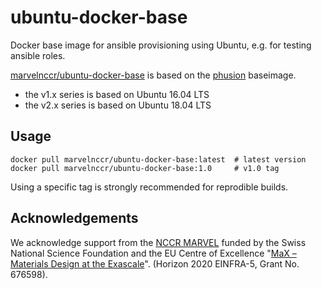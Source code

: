 # ubuntu-docker-base

Docker base image for ansible provisioning using Ubuntu, 
e.g. for testing ansible roles.

[marvelnccr/ubuntu-docker-base](https://hub.docker.com/r/marvelnccr/ubuntu-docker-base/)
 is based on the [phusion](http://phusion.github.io/baseimage-docker) baseimage.

 * the v1.x series is based on Ubuntu 16.04 LTS
 * the v2.x series is based on Ubuntu 18.04 LTS

## Usage

```shell
docker pull marvelnccr/ubuntu-docker-base:latest  # latest version
docker pull marvelnccr/ubuntu-docker-base:1.0     # v1.0 tag
```
Using a specific tag is strongly recommended for reprodible builds.

## Acknowledgements

We acknowledge support from the [NCCR MARVEL](http://nccr-marvel.ch/) 
funded by the Swiss National Science Foundation and the 
EU Centre of Excellence "[MaX – Materials Design at the Exascale](http://www.max-centre.eu/)". 
(Horizon 2020 EINFRA-5, Grant No. 676598).
